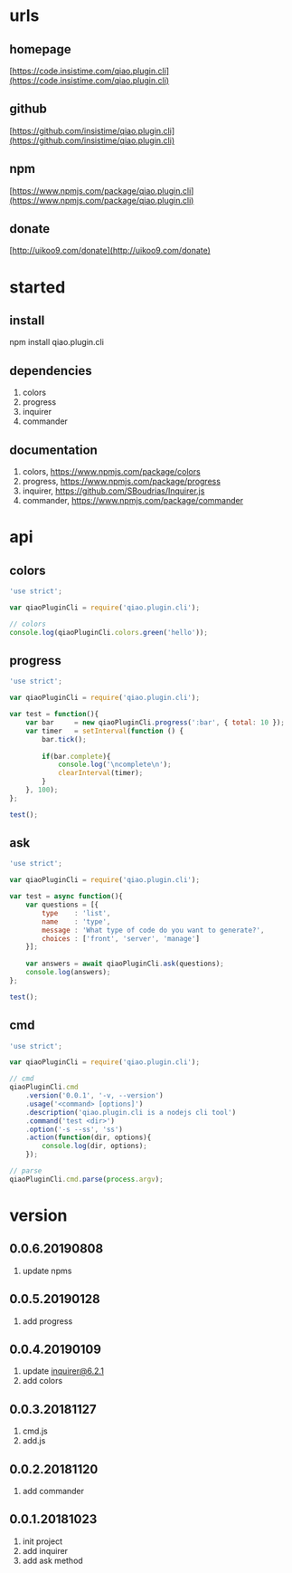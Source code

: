 # urls
## homepage
[https://code.insistime.com/qiao.plugin.cli](https://code.insistime.com/qiao.plugin.cli)

## github
[https://github.com/insistime/qiao.plugin.cli](https://github.com/insistime/qiao.plugin.cli)

## npm
[https://www.npmjs.com/package/qiao.plugin.cli](https://www.npmjs.com/package/qiao.plugin.cli)

## donate
[http://uikoo9.com/donate](http://uikoo9.com/donate)

# started
## install
npm install qiao.plugin.cli

## dependencies
1. colors
2. progress
3. inquirer
4. commander

## documentation
1. colors, https://www.npmjs.com/package/colors
2. progress, https://www.npmjs.com/package/progress
3. inquirer, https://github.com/SBoudrias/Inquirer.js
4. commander, https://www.npmjs.com/package/commander

# api
## colors
```javascript
'use strict';

var qiaoPluginCli = require('qiao.plugin.cli');

// colors
console.log(qiaoPluginCli.colors.green('hello'));
```

## progress
```javascript
'use strict';

var qiaoPluginCli = require('qiao.plugin.cli');

var test = function(){
	var bar		= new qiaoPluginCli.progress(':bar', { total: 10 });
	var timer 	= setInterval(function () {
		bar.tick();
		
		if(bar.complete){
			console.log('\ncomplete\n');
			clearInterval(timer);
		}
	}, 100);
};

test();
```

## ask
```javascript
'use strict';

var qiaoPluginCli = require('qiao.plugin.cli');

var test = async function(){
	var questions = [{
	    type	: 'list',
	    name	: 'type',
	    message	: 'What type of code do you want to generate?',
	    choices	: ['front', 'server', 'manage']
	}];
	
	var answers = await qiaoPluginCli.ask(questions);
	console.log(answers);
};

test();
```

## cmd
```javascript
'use strict';

var qiaoPluginCli = require('qiao.plugin.cli');

// cmd
qiaoPluginCli.cmd
	.version('0.0.1', '-v, --version')
	.usage('<command> [options]')
	.description('qiao.plugin.cli is a nodejs cli tool')
	.command('test <dir>')
	.option('-s --ss', 'ss')
	.action(function(dir, options){
		console.log(dir, options);
	});

// parse
qiaoPluginCli.cmd.parse(process.argv);
```

# version
## 0.0.6.20190808
1. update npms

## 0.0.5.20190128
1. add progress

## 0.0.4.20190109
1. update inquirer@6.2.1
2. add colors 

## 0.0.3.20181127
1. cmd.js
2. add.js

## 0.0.2.20181120
1. add commander

## 0.0.1.20181023
1. init project
2. add inquirer
3. add ask method
